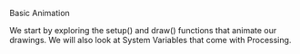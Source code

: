 Basic Animation

We start by exploring the setup() and draw() functions that animate our drawings.  We will also look at System Variables that come with Processing.